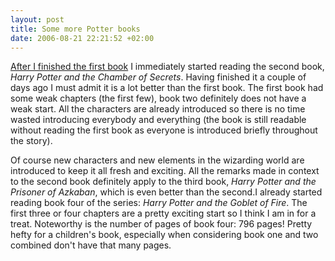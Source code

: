 ```yaml
--- 
layout: post
title: Some more Potter books
date: 2006-08-21 22:21:52 +02:00
---
```

[After I finished the first book](http://blog.dfile.nl/archives/114 "Harry Potter and the Philosopher's Stone") I immediately started reading the second book, *Harry Potter and the Chamber of Secrets*. Having finished it a couple of days ago I must admit it is a lot better than the first book. The first book had some weak chapters (the first few), book two definitely does not have a weak start. All the characters are already introduced so there is no time wasted introducing everybody and everything (the book is still readable without reading the first book as everyone is introduced briefly throughout the story).

Of course new characters and new elements in the wizarding world are introduced to keep it all fresh and exciting. All the remarks made in context to the second book definitely apply to the third book, _Harry Potter and the Prisoner of Azkaban_, which is even better than the second.I already started reading book four of the series: _Harry Potter and the Goblet of Fire_. The first three or four chapters are a pretty exciting start so I think I am in for a treat. Noteworthy is the number of pages of book four: 796 pages! Pretty hefty for a children's book, especially when considering book one and two combined don't have that many pages.
